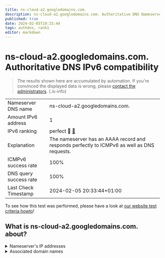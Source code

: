 ```yaml
---
title: ns-cloud-a2.googledomains.com.
description: ns-cloud-a2.googledomains.com. Authoritative DNS Nameserver IPv6 compatibility
published: true
date: 2024-02-05T19:33:44
tags: authdns, rank1
editor: markdown
---
```


# ns-cloud-a2.googledomains.com. Authoritative DNS IPv6 compatibility

> The results shown here are accumulated by automation. If you're convinced the displayed data is wrong, please [contact the administrators](/howto/chat). 
{.is-info}




|   |   |
| - | - |
| Nameserver DNS name | ns-cloud-a2.googledomains.com.
| Amount IPv6 address | 1
| IPv6 ranking | perfect :1st_place_medal: [🔗](/howto/ranking) |
| Explanation | The nameserver has an AAAA record and responds perfectly to ICMPv6 as well as DNS requests. |
| ICMPv6 success rate | 100%|
| DNS query success rate | 100% |
| Last Check Timestamp | 2024-02-05 20:33:44+01:00 |

To see how this test was performed, please have a look at [our website test criteria howto](/howto/testcriteria/authdns)!


## What is ns-cloud-a2.googledomains.com. about?




<details>
<summary>Nameserver's IP addresses</summary>

2001:4860:4802:34::6a

</details>



<details>
<summary>Associated domain names</summary>

spotify.com

</details>
